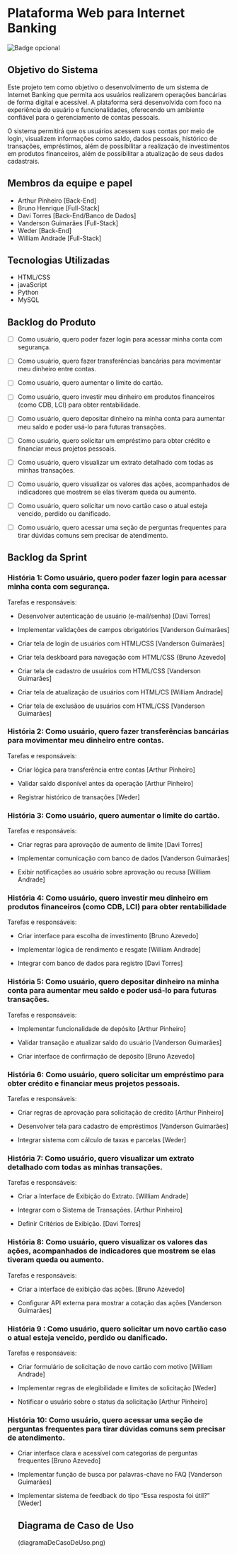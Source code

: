 # Plataforma Web para Internet Banking
![Badge opcional](https://img.shields.io/badge/status-em%20desenvolvimento-yellow)

## Objetivo do Sistema

Este projeto tem como objetivo o desenvolvimento de um sistema de Internet Banking que permita aos usuários realizarem operações bancárias de forma digital e acessível. A plataforma será desenvolvida com foco na experiência do usuário e funcionalidades, oferecendo um ambiente confiável para o gerenciamento de contas pessoais.

O sistema permitirá que os usuários acessem suas contas por meio de login, visualizem informações como saldo, dados pessoais, histórico de transações, empréstimos, além de possibilitar a realização de investimentos em produtos financeiros, além de possibilitar a atualização de seus dados cadastrais.

## Membros da equipe e papel

- Arthur Pinheiro [Back-End]
- Bruno Henrique [Full-Stack]
- Davi Torres [Back-End/Banco de Dados]
- Vanderson Guimarães [Full-Stack]
- Weder [Back-End]
- William Andrade [Full-Stack]

## Tecnologias Utilizadas

- HTML/CSS
- javaScript
- Python
- MySQL

## Backlog do Produto

- [ ] Como usuário, quero poder fazer login para acessar minha conta com segurança.
- [ ] Como usuário, quero fazer transferências bancárias para movimentar meu dinheiro entre contas.
- [ ] Como usuário, quero aumentar o limite do cartão.
- [ ] Como usuário, quero investir meu dinheiro em produtos financeiros (como CDB, LCI) para obter rentabilidade.
- [ ] Como usuário, quero depositar dinheiro na minha conta para aumentar meu saldo e poder usá-lo para futuras transações.
- [ ] Como usuário, quero solicitar um empréstimo para obter crédito e financiar meus projetos pessoais.
- [ ] Como usuário, quero visualizar um extrato detalhado com todas as minhas transações.
- [ ] Como usuário, quero visualizar os valores das ações, acompanhados de indicadores que mostrem se elas tiveram queda ou aumento.
- [ ] Como usuário, quero solicitar um novo cartão caso o atual esteja vencido, perdido ou danificado.
- [ ] Como usuário, quero acessar uma seção de perguntas frequentes para tirar dúvidas comuns sem precisar de atendimento.


## Backlog da Sprint

### História 1: Como usuário, quero poder fazer login para acessar minha conta com segurança.

Tarefas e responsáveis:

- Desenvolver autenticação de usuário (e-mail/senha) [Davi Torres]

- Implementar validações de campos obrigatórios [Vanderson Guimarães]

- Criar tela de login de usuários com HTML/CSS [Vanderson Guimarães]
  
- Criar tela deskboard para navegação com HTML/CSS {Bruno Azevedo]

- Criar tela de cadastro de usuários com HTML/CSS [Vanderson Guimarães]

- Criar tela de atualização de usuários com HTML/CS [William Andrade]

- Criar tela de exclusãoo de usuários com HTML/CSS [Vanderson Guimarães]

### História 2: Como usuário, quero fazer transferências bancárias para movimentar meu dinheiro entre contas.

Tarefas e responsáveis:

- Criar lógica para transferência entre contas [Arthur Pinheiro]

- Validar saldo disponível antes da operação [Arthur Pinheiro]

- Registrar histórico de transações [Weder]

### História 3: Como usuário, quero aumentar o limite do cartão.

Tarefas e responsáveis:

- Criar regras para aprovação de aumento de limite [Davi Torres]

- Implementar comunicação com banco de dados [Vanderson Guimarães]

- Exibir notificações ao usuário sobre aprovação ou recusa [William Andrade]

### História 4: Como usuário, quero investir meu dinheiro em produtos financeiros (como CDB, LCI) para obter rentabilidade

Tarefas e responsáveis:

- Criar interface para escolha de investimento [Bruno Azevedo]

- Implementar lógica de rendimento e resgate [William Andrade]

- Integrar com banco de dados para registro [Davi Torres]

### História 5: Como usuário, quero depositar dinheiro na minha conta para aumentar meu saldo e poder usá-lo para futuras transações.

Tarefas e responsáveis:

- Implementar funcionalidade de depósito [Arthur Pinheiro]

- Validar transação e atualizar saldo do usuário [Vanderson Guimarães]

- Criar interface de confirmação de depósito [Bruno Azevedo]

### História 6: Como usuário, quero solicitar um empréstimo para obter crédito e financiar meus projetos pessoais.

Tarefas e responsáveis:

- Criar regras de aprovação para solicitação de crédito [Arthur Pinheiro]

- Desenvolver tela para cadastro de empréstimos [Vanderson Guimarães]

- Integrar sistema com cálculo de taxas e parcelas [Weder]

### História 7: Como usuário, quero visualizar um extrato detalhado com todas as minhas transações.

Tarefas e responsáveis:

- Criar a Interface de Exibição do Extrato. [William Andrade]

- Integrar com o Sistema de Transações. [Arthur Pinheiro]

- Definir Critérios de Exibição. [Davi Torres]

### História 8: Como usuário, quero visualizar os valores das ações, acompanhados de indicadores que mostrem se elas tiveram queda ou aumento.

Tarefas e responsáveis:

- Criar a interface de exibição das ações. [Bruno Azevedo]

- Configurar API externa para mostrar a cotação das ações [Vanderson Guimarães]

### História 9 : Como usuário, quero solicitar um novo cartão caso o atual esteja vencido, perdido ou danificado.

Tarefas e responsáveis:

- Criar formulário de solicitação de novo cartão com motivo [William Andrade]

- Implementar regras de elegibilidade e limites de solicitação [Weder]

- Notificar o usuário sobre o status da solicitação [Arthur Pinheiro]

### História 10: Como usuário, quero acessar uma seção de perguntas frequentes para tirar dúvidas comuns sem precisar de atendimento.

- Criar interface clara e acessível com categorias de perguntas frequentes [Bruno Azevedo]

- Implementar função de busca por palavras-chave no FAQ [Vanderson Guimarães]

- Implementar sistema de feedback do tipo “Essa resposta foi útil?” [Weder]

  ## Diagrama de Caso de Uso

  (diagramaDeCasoDeUso.png)


